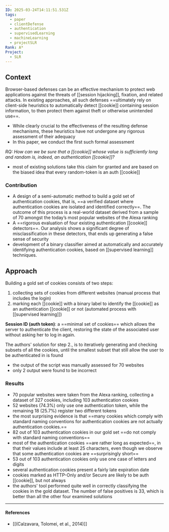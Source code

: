 ```yaml
---
ID: 2025-03-24T14:11:51.531Z
tags:
  - paper
  - clientDefense
  - authentication
  - supervisedLearning
  - machineLearning
  - projectSLR
Rank: A*
Project:
  - SLR
---
```

## Context

Browser-based defenses can be an effective mechanism to protect web applications against the threats of [[session hijacking]], fixation, and related attacks. In existing approaches, all such defenses ==ultimately rely on client-side heuristics to automatically detect [[cookie]] containing session information, to then protect them against theft or otherwise unintended use==.
- While clearly crucial to the effectiveness of the resulting defense mechanisms, these heuristics have not undergone any rigorous assessment of their adequacy
- In this paper, we conduct the first such formal assessment

*RQ: How can we be sure that a [[cookie]] whose value is sufficiently long and random is, indeed, an authentication [[cookie]]?*
- most of existing solutions take this claim for granted and are based on the biased idea that every random-token is an auth [[cookie]]

### Contribution

- A design of a semi-automatic method to build a gold set of authentication cookies, that is, ==a verified dataset where authentication cookies are isolated and identified correctly==. The outcome of this process is a real-world dataset derived from a sample of 70 amongst the today’s most popular websites of the Alexa ranking
- A ==rigorous evaluation of four existing authentication [[cookie]] detectors==. Our analysis shows a significant degree of misclassification in these detectors, that ends up generating a false sense of security
- development of a binary classifier aimed at automatically and accurately identifying authentication cookies, based on [[supervised learning]] techniques.

## Approach

Building a gold set of cookies consists of two steps:
1. collecting sets of cookies from different websites (manual process that includes the login)
2. marking each [[cookie]] with a binary label to identify the [[cookie]] as an authentication [[cookie]] or not (automated process with [[supervised learning]])

**Session ID (auth token)**: a ==minimal set of cookies== which allows the server to authenticate the client, restoring the state of the associated user without asking her to log in again.

The authors' solution for step 2., is to iteratively generating and checking subsets of all the cookies, until the smallest subset that still allow the user to be authenticated in is found
- the output of the script was manually assessed for 70 websites
- only 2 output were found to be incorrect

### Results

- 70 popular websites were taken from the Alexa ranking, collecting a dataset of 327 cookies, including 103 authentication cookies
- 52 websites (74.3%) only use one authentication token, while the remaining 18 (25.7%) register two different tokens
- the most surprising evidence is that ==many cookies which comply with standard naming conventions for authentication cookies are not actually authentication cookies.==
- 82 out of 103 authentication cookies in our gold set ==do not comply with standard naming conventions==
- most of the authentication cookies ==are rather long as expected==, in that their values include at least 25 characters, even though we observe that some authentication cookies are ==surprisingly short==
- 53 out of 103 authentication cookies only use one case of letters and digits
- several authentication cookies present a fairly late expiration date
- cookies marked as HTTP-Only and/or Secure are likely to be auth [[cookie]], but not always
- the authors' tool performed quite well in correctly classifying the cookies in the gold dataset. The number of false positives is 33, which is better than all the other four examined solutions

---
#### References
- [[(Calzavara, Tolomei, et al., 2014)]]
